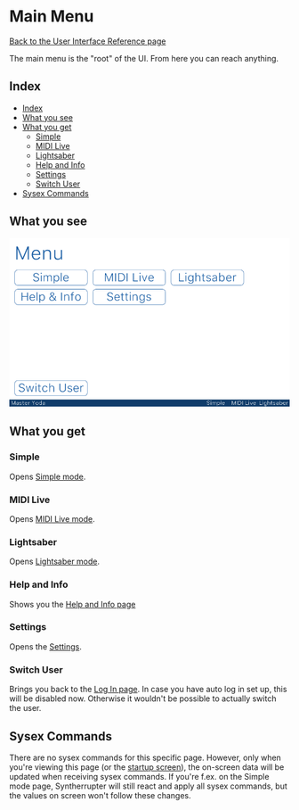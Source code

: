 # Main Menu

[Back to the User Interface Reference page](README.md#readme)

The main menu is the "root" of the UI. From here you can reach anything. 

## Index
* [Index](#index)
* [What you see](#what-you-see)
* [What you get](#what-you-get)
	* [Simple](#simple)
	* [MIDI Live](#midi-live)
	* [Lightsaber](#lightsaber)
	* [Help and Info](#help-and-info)
	* [Settings](#settings)
	* [Switch User](#switch-user)
* [Sysex Commands](#sysex-commands)

## What you see

![Main Menu](/Documentation/Pictures/UI/Menu.png)

## What you get

### Simple

Opens [Simple mode](Simple.md#readme).

### MIDI Live

Opens [MIDI Live mode](MIDI%20Live.md#readme).

### Lightsaber

Opens [Lightsaber mode](Lightsaber.md#readme).

### Help and Info

Shows you the [Help and Info page](Help%20and%20Info.md#readme)

### Settings

Opens the [Settings](Settings.md#readme).

### Switch User

Brings you back to the [Log In page](Log%20In.md#readme). In case you have auto log in set up, this will be disabled now. Otherwise it wouldn't be possible to actually switch the user. 

## Sysex Commands

There are no sysex commands for this specific page. However, only when you're viewing this page (or the [startup screen](Startup.md#readme)), the on-screen data will be updated when receiving sysex commands. If you're f.ex. on the Simple mode page, Syntherrupter will still react and apply all sysex commands, but the values on screen won't follow these changes. 
